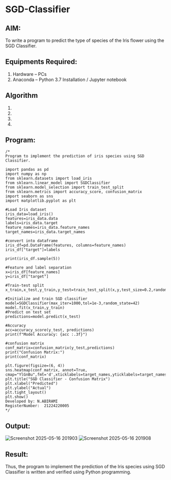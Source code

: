 # SGD-Classifier
## AIM:
To write a program to predict the type of species of the Iris flower using the SGD Classifier.

## Equipments Required:
1. Hardware – PCs
2. Anaconda – Python 3.7 Installation / Jupyter notebook

## Algorithm
1. 
2. 
3. 
4. 

## Program:
```
/*
Program to implement the prediction of iris species using SGD Classifier.

import pandas as pd
import numpy as np
from sklearn.datasets import load_iris
from sklearn.linear_model import SGDClassifier
from sklearn.model_selection import train_test_split
from sklearn.metrics import accuracy_score, confusion_matrix
import seaborn as sns
import matplotlib.pyplot as plt

#Load Iris dataset
iris_data=load_iris()
features=iris_data.data
labels=iris_data.target
feature_names=iris_data.feature_names
target_names=iris_data.target_names

#convert into dataframe
iris_df=pd.DataFrame(features, columns=feature_names)
iris_df["target"]=labels

print(iris_df.sample(5))

#Feature and label separation
x=iris_df[feature_names]
y=iris_df["target"]

#Train-test split
x_train,x_test,y_train,y_test=train_test_split(x,y,test_size=0.2,random_state=42)

#Initialize and train SGD classifier
model=SGDClassifier(max_iter=1000,tol=1e-3,random_state=42)
model.fit(x_train,y_train)
#Predict on test set
predictions=model.predict(x_test)

#Accuracy
acc=accuracy_score(y_test, predictions)
print(f"Model Accuracy: {acc :.3f}")

#confusion matrix
conf_matrix=confusion_matrix(y_test,predictions)
print("Confusion Matrix:")
print(conf_matrix)

plt.figure(figsize=(6, 4))
sns.heatmap(conf_matrix, annot=True, cmap="YlGnBu",fmt='d',xticklabels=target_names,yticklabels=target_names)
plt.title("SGD Classifier - Confusion Matrix")
plt.xlabel("Predicted")
plt.ylabel("Actual")
plt.tight_layout()
plt.show()
Developed by: N.ABIRAMI
RegisterNumber:  21224220005
*/
```

## Output:
![Screenshot 2025-05-16 201903](https://github.com/user-attachments/assets/55b39d68-0111-4ef7-8178-6978748cfd3a)
![Screenshot 2025-05-16 201908](https://github.com/user-attachments/assets/2acbed72-3616-43ab-a6b9-cdcebe0abf6e)



## Result:
Thus, the program to implement the prediction of the Iris species using SGD Classifier is written and verified using Python programming.
